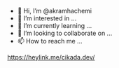 - 👋 Hi, I’m @akramhachemi
- 👀 I’m interested in ...
- 🌱 I’m currently learning ...
- 💞️ I’m looking to collaborate on ...
- 📫 How to reach me ...

https://heylink.me/cikada.dev/

